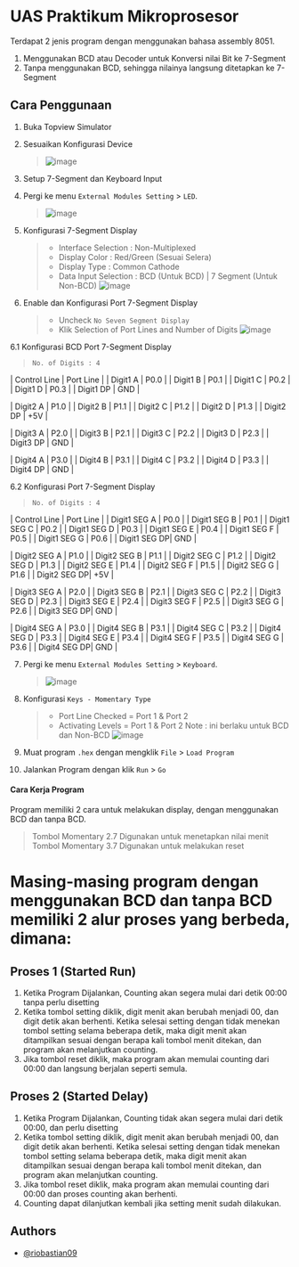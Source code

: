 # UAS Praktikum Mikroprosesor

Terdapat 2 jenis program dengan menggunakan bahasa assembly 8051.

1. Menggunakan BCD atau Decoder untuk Konversi nilai Bit ke 7-Segment
2. Tanpa menggunakan BCD, sehingga nilainya langsung ditetapkan ke 7-Segment

## Cara Penggunaan

1. Buka Topview Simulator

2. Sesuaikan Konfigurasi Device
   > ![image](https://user-images.githubusercontent.com/39443794/231340692-3e77c78c-972e-4b51-9647-3b6ebe5e716f.png)

3. Setup 7-Segment dan Keyboard Input

4. Pergi ke menu `External Modules Setting` > `LED`.
   > ![image](https://user-images.githubusercontent.com/39443794/231342937-1f1425f0-8fc8-4480-8f41-98a7b38b4d76.png)

5.  Konfigurasi 7-Segment Display
    > - Interface Selection : Non-Multiplexed
    > - Display Color : Red/Green (Sesuai Selera)
    > - Display Type : Common Cathode
    > - Data Input Selection : BCD (Untuk BCD) | 7 Segment (Untuk Non-BCD)
    >   ![image](https://user-images.githubusercontent.com/39443794/231343280-4a3e28dc-29a6-45aa-9168-041b1dbada6b.png)

6.  Enable dan Konfigurasi Port 7-Segment Display
    > - Uncheck `No Seven Segment Display`
    > - Klik Selection of Port Lines and Number of Digits
    >   ![image](https://user-images.githubusercontent.com/39443794/231343582-8240928a-b131-4bed-81b6-5332f41f8dd7.png)

6.1 Konfigurasi BCD Port 7-Segment Display
   > `No. of Digits : 4`

   | Control Line | Port Line |
   | Digit1 A     |    P0.0   |
   | Digit1 B     |    P0.1   |
   | Digit1 C     |    P0.2   |
   | Digit1 D     |    P0.3   |
   | Digit1 DP    |    GND    |

   | Digit2 A     |    P1.0   |
   | Digit2 B     |    P1.1   |
   | Digit2 C     |    P1.2   |
   | Digit2 D     |    P1.3   |
   | Digit2 DP    |    +5V    |

   | Digit3 A     |    P2.0   |
   | Digit3 B     |    P2.1   |
   | Digit3 C     |    P2.2   |
   | Digit3 D     |    P2.3   |
   | Digit3 DP    |    GND    |

   | Digit4 A     |    P3.0   |
   | Digit4 B     |    P3.1   |
   | Digit4 C     |    P3.2   |
   | Digit4 D     |    P3.3   |
   | Digit4 DP    |    GND    |

6.2 Konfigurasi Port 7-Segment Display
   > `No. of Digits : 4`

   | Control Line | Port Line |
   | Digit1 SEG A |    P0.0   |
   | Digit1 SEG B |    P0.1   |
   | Digit1 SEG C |    P0.2   |
   | Digit1 SEG D |    P0.3   |
   | Digit1 SEG E |    P0.4   |
   | Digit1 SEG F |    P0.5   |
   | Digit1 SEG G |    P0.6   |
   | Digit1 SEG DP|    GND    |

   | Digit2 SEG A |    P1.0   |
   | Digit2 SEG B |    P1.1   |
   | Digit2 SEG C |    P1.2   |
   | Digit2 SEG D |    P1.3   |
   | Digit2 SEG E |    P1.4   |
   | Digit2 SEG F |    P1.5   |
   | Digit2 SEG G |    P1.6   |
   | Digit2 SEG DP|    +5V    |

   | Digit3 SEG A |    P2.0   |
   | Digit3 SEG B |    P2.1   |
   | Digit3 SEG C |    P2.2   |
   | Digit3 SEG D |    P2.3   |
   | Digit3 SEG E |    P2.4   |
   | Digit3 SEG F |    P2.5   |
   | Digit3 SEG G |    P2.6   |
   | Digit3 SEG DP|    GND    |

   | Digit4 SEG A |    P3.0   |
   | Digit4 SEG B |    P3.1   |
   | Digit4 SEG C |    P3.2   |
   | Digit4 SEG D |    P3.3   |
   | Digit4 SEG E |    P3.4   |
   | Digit4 SEG F |    P3.5   |
   | Digit4 SEG G |    P3.6   |
   | Digit4 SEG DP|    GND    |

7. Pergi ke menu `External Modules Setting` > `Keyboard`.

   > ![image](https://user-images.githubusercontent.com/39443794/231348975-0703b318-9921-4a5a-b866-34d7bd8838b1.png)

8. Konfigurasi `Keys - Momentary Type`

   > - Port Line Checked = Port 1 & Port 2
   > - Activating Levels = Port 1 & Port 2
   >   Note : ini berlaku untuk BCD dan Non-BCD
   >   ![image](https://user-images.githubusercontent.com/39443794/231349258-623c272a-71e4-4fa1-b16f-a2fe1dc2d6de.png)

9. Muat program `.hex` dengan mengklik `File` > `Load Program`

10. Jalankan Program dengan klik `Run` > `Go`

#### Cara Kerja Program
   Program memiliki 2 cara untuk melakukan display, dengan menggunakan BCD dan tanpa BCD.
   > Tombol Momentary 2.7 Digunakan untuk menetapkan nilai menit
   > Tombol Momentary 3.7 Digunakan untuk melakukan reset

#  Masing-masing program dengan menggunakan BCD dan tanpa BCD memiliki 2 alur proses yang berbeda, dimana:
   ## Proses 1 (Started Run)
   1. Ketika Program Dijalankan, Counting akan segera mulai dari detik 00:00 tanpa perlu disetting
   2. Ketika tombol setting diklik, digit menit akan berubah menjadi 00, dan digit detik akan berhenti. Ketika selesai setting dengan tidak menekan tombol setting selama beberapa detik, maka digit menit akan ditampilkan sesuai dengan berapa kali tombol menit ditekan, dan program akan melanjutkan counting.
   3. Jika tombol reset diklik, maka program akan memulai counting dari 00:00 dan langsung berjalan seperti semula.

   ## Proses 2 (Started Delay)
   1. Ketika Program Dijalankan, Counting tidak akan segera mulai dari detik 00:00, dan perlu disetting
   2. Ketika tombol setting diklik, digit menit akan berubah menjadi 00, dan digit detik akan berhenti. Ketika selesai setting dengan tidak menekan tombol setting selama beberapa detik, maka digit menit akan ditampilkan sesuai dengan berapa kali tombol menit ditekan, dan program akan melanjutkan counting.
   3. Jika tombol reset diklik, maka program akan memulai counting dari 00:00 dan proses counting akan berhenti.
   4. Counting dapat dilanjutkan kembali jika setting menit sudah dilakukan.

## Authors

- [@riobastian09](https://github.com/riobastian09/)
